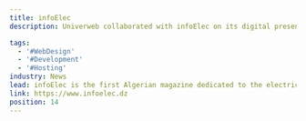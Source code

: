 ```yaml
---
title: infoElec
description: Univerweb collaborated with infoElec on its digital presence. We created the website and we provide hosting.

tags:
  - '#WebDesign'
  - '#Development'
  - '#Hosting'
industry: News
lead: infoElec is the first Algerian magazine dedicated to the electrical and energy sector.
link: https://www.infoelec.dz
position: 14
---
```

